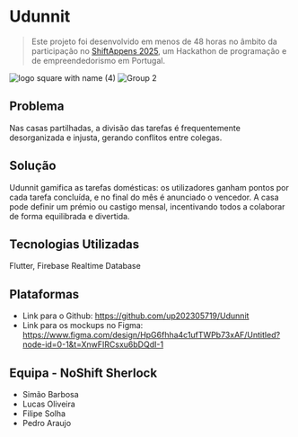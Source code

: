 # Udunnit

> Este projeto foi desenvolvido em menos de 48 horas no âmbito da participação no [ShiftAppens 2025](https://shiftappens.com/), um Hackathon de programação e de empreendedorismo em Portugal.


![logo square with name (4)](https://github.com/user-attachments/assets/d46085b5-f236-43da-98f1-73337ff891dc)
![Group 2](https://github.com/user-attachments/assets/b5786c5f-f790-43a3-bf7d-ddd5cbc23258)


## Problema
Nas casas partilhadas, a divisão das tarefas é frequentemente desorganizada e injusta, gerando conflitos entre colegas.

## Solução
Udunnit gamifica as tarefas domésticas: os utilizadores ganham pontos por cada tarefa concluída, e no final do mês é anunciado o vencedor. A casa pode definir um prémio ou castigo mensal, incentivando todos a colaborar de forma equilibrada e divertida.

## Tecnologias Utilizadas
Flutter, Firebase Realtime Database

## Plataformas
- Link para o Github: https://github.com/up202305719/Udunnit
- Link para os mockups no Figma: https://www.figma.com/design/HpG6fhha4c1ufTWPb73xAF/Untitled?node-id=0-1&t=XnwFIRCsxu6bDQdI-1

## Equipa - NoShift Sherlock

- Simão Barbosa
- Lucas Oliveira
- Filipe Solha
- Pedro Araujo
